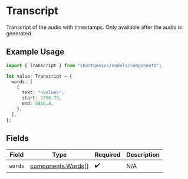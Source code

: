# Transcript

Transcript of the audio with timestamps. Only available after the audio is generated.

## Example Usage

```typescript
import { Transcript } from "shortgenius/models/components";

let value: Transcript = {
  words: [
    {
      text: "<value>",
      start: 2796.79,
      end: 5816.8,
    },
  ],
};
```

## Fields

| Field                                                  | Type                                                   | Required                                               | Description                                            |
| ------------------------------------------------------ | ------------------------------------------------------ | ------------------------------------------------------ | ------------------------------------------------------ |
| `words`                                                | [components.Words](../../models/components/words.md)[] | :heavy_check_mark:                                     | N/A                                                    |